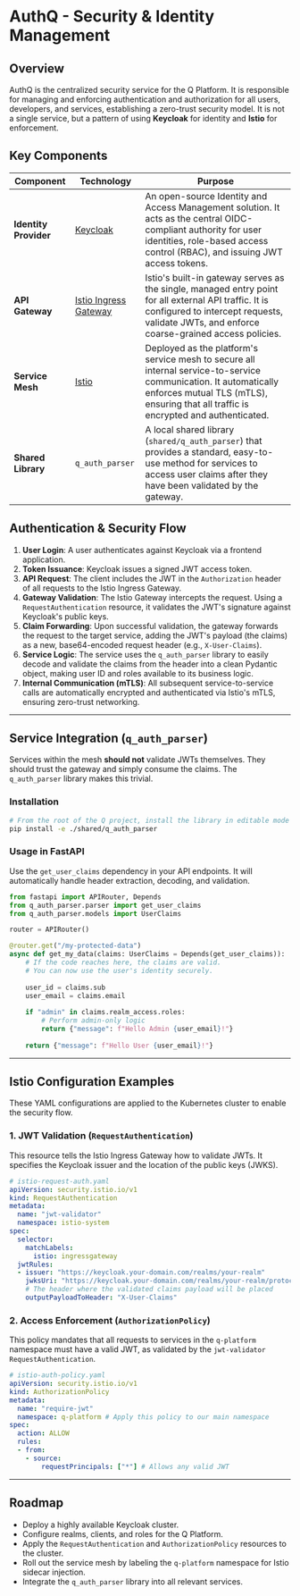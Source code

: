 # AuthQ - Security & Identity Management

## Overview

AuthQ is the centralized security service for the Q Platform. It is responsible for managing and enforcing authentication and authorization for all users, developers, and services, establishing a zero-trust security model. It is not a single service, but a pattern of using **Keycloak** for identity and **Istio** for enforcement.

## Key Components

| Component             | Technology                                                                          | Purpose                                                                                                                                                                                          |
|-----------------------|-------------------------------------------------------------------------------------|--------------------------------------------------------------------------------------------------------------------------------------------------------------------------------------------------|
| **Identity Provider** | [Keycloak](https://www.keycloak.org/)                                               | An open-source Identity and Access Management solution. It acts as the central OIDC-compliant authority for user identities, role-based access control (RBAC), and issuing JWT access tokens.      |
| **API Gateway**       | [Istio Ingress Gateway](https://istio.io/latest/docs/tasks/traffic-management/ingress/ingress-control/) | Istio's built-in gateway serves as the single, managed entry point for all external API traffic. It is configured to intercept requests, validate JWTs, and enforce coarse-grained access policies.   |
| **Service Mesh**      | [Istio](https://istio.io/)                                                          | Deployed as the platform's service mesh to secure all internal service-to-service communication. It automatically enforces mutual TLS (mTLS), ensuring that all traffic is encrypted and authenticated. |
| **Shared Library**    | `q_auth_parser`                                                                     | A local shared library (`shared/q_auth_parser`) that provides a standard, easy-to-use method for services to access user claims after they have been validated by the gateway.                    |

## Authentication & Security Flow

1.  **User Login**: A user authenticates against Keycloak via a frontend application.
2.  **Token Issuance**: Keycloak issues a signed JWT access token.
3.  **API Request**: The client includes the JWT in the `Authorization` header of all requests to the Istio Ingress Gateway.
4.  **Gateway Validation**: The Istio Gateway intercepts the request. Using a `RequestAuthentication` resource, it validates the JWT's signature against Keycloak's public keys.
5.  **Claim Forwarding**: Upon successful validation, the gateway forwards the request to the target service, adding the JWT's payload (the claims) as a new, base64-encoded request header (e.g., `X-User-Claims`).
6.  **Service Logic**: The service uses the `q_auth_parser` library to easily decode and validate the claims from the header into a clean Pydantic object, making user ID and roles available to its business logic.
7.  **Internal Communication (mTLS)**: All subsequent service-to-service calls are automatically encrypted and authenticated via Istio's mTLS, ensuring zero-trust networking.

---

## Service Integration (`q_auth_parser`)

Services within the mesh **should not** validate JWTs themselves. They should trust the gateway and simply consume the claims. The `q_auth_parser` library makes this trivial.

### Installation

```bash
# From the root of the Q project, install the library in editable mode
pip install -e ./shared/q_auth_parser
```

### Usage in FastAPI

Use the `get_user_claims` dependency in your API endpoints. It will automatically handle header extraction, decoding, and validation.

```python
from fastapi import APIRouter, Depends
from q_auth_parser.parser import get_user_claims
from q_auth_parser.models import UserClaims

router = APIRouter()

@router.get("/my-protected-data")
async def get_my_data(claims: UserClaims = Depends(get_user_claims)):
    # If the code reaches here, the claims are valid.
    # You can now use the user's identity securely.
    
    user_id = claims.sub
    user_email = claims.email
    
    if "admin" in claims.realm_access.roles:
        # Perform admin-only logic
        return {"message": f"Hello Admin {user_email}!"}
        
    return {"message": f"Hello User {user_email}!"}
```

---

## Istio Configuration Examples

These YAML configurations are applied to the Kubernetes cluster to enable the security flow.

### 1. JWT Validation (`RequestAuthentication`)

This resource tells the Istio Ingress Gateway how to validate JWTs. It specifies the Keycloak issuer and the location of the public keys (JWKS).

```yaml
# istio-request-auth.yaml
apiVersion: security.istio.io/v1
kind: RequestAuthentication
metadata:
  name: "jwt-validator"
  namespace: istio-system
spec:
  selector:
    matchLabels:
      istio: ingressgateway
  jwtRules:
  - issuer: "https://keycloak.your-domain.com/realms/your-realm"
    jwksUri: "https://keycloak.your-domain.com/realms/your-realm/protocol/openid-connect/certs"
    # The header where the validated claims payload will be placed
    outputPayloadToHeader: "X-User-Claims"
```

### 2. Access Enforcement (`AuthorizationPolicy`)

This policy mandates that all requests to services in the `q-platform` namespace must have a valid JWT, as validated by the `jwt-validator` `RequestAuthentication`.

```yaml
# istio-auth-policy.yaml
apiVersion: security.istio.io/v1
kind: AuthorizationPolicy
metadata:
  name: "require-jwt"
  namespace: q-platform # Apply this policy to our main namespace
spec:
  action: ALLOW
  rules:
  - from:
    - source:
        requestPrincipals: ["*"] # Allows any valid JWT
```

---

## Roadmap

- Deploy a highly available Keycloak cluster.
- Configure realms, clients, and roles for the Q Platform.
- Apply the `RequestAuthentication` and `AuthorizationPolicy` resources to the cluster.
- Roll out the service mesh by labeling the `q-platform` namespace for Istio sidecar injection.
- Integrate the `q_auth_parser` library into all relevant services. 